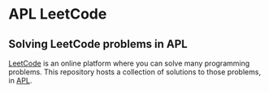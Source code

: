 # APL LeetCode

## Solving LeetCode problems in APL

[LeetCode] is an online platform where you can solve many programming problems.
This repository hosts a collection of solutions to those problems, in [APL](https://apl.wiki).

[leetcode]: https://leetcode.com

